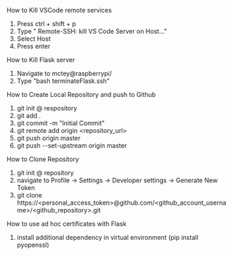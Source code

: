 How to Kill VSCode remote services
1. Press ctrl + shift + p
2. Type " Remote-SSH: kill VS Code Server on Host..."
3. Select Host
4. Press enter 

How to Kill Flask server
1. Navigate to mctey@raspberrypi/
2. Type "bash terminateFlask.ssh"

How to Create Local Repository and push to Github
1. git init @ respository
2. git add .
3. git commit -m "Initial Commit"
4. git remote add origin <repository_url>
5. git push origin master
6. git push --set-upstream origin master

How to Clone Repository
1. git init @ repository
2. navigate to Profile -> Settings -> Developer settings -> Generate New Token
3. git clone https://<personal_access_token>@github.com/<github_account_username>/<github_repository>.git 

How to use ad hoc certificates with Flask
1. install additional dependency in virtual environment (pip install pyopenssl)